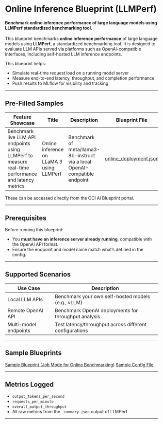 # Online Inference Blueprint (LLMPerf)

#### Benchmark online inference performance of large language models using LLMPerf standardized benchmarking tool.

This blueprint benchmarks **online inference performance** of large language models using **LLMPerf**, a standardized benchmarking tool. It is designed to evaluate LLM APIs served via platforms such as OpenAI-compatible interfaces, including self-hosted LLM inference endpoints.

This blueprint helps:

- Simulate real-time request load on a running model server
- Measure end-to-end latency, throughput, and completion performance
- Push results to MLflow for visibility and tracking

---

## Pre-Filled Samples

| Feature Showcase                                                                                    | Title                                     | Description                                                                 | Blueprint File                                   |
| --------------------------------------------------------------------------------------------------- | ----------------------------------------- | --------------------------------------------------------------------------- | ------------------------------------------------ |
| Benchmark live LLM API endpoints using LLMPerf to measure real-time performance and latency metrics | Online inference on LLaMA 3 using LLMPerf | Benchmark of meta/llama3-8b-instruct via a local OpenAI-compatible endpoint | [online_deployment.json](online_deployment.json) |

These can be accessed directly from the OCI AI Blueprint portal.

---

## Prerequisites

Before running this blueprint:

- You **must have an inference server already running**, compatible with the OpenAI API format.
- Ensure the endpoint and model name match what’s defined in the config.

---

## Supported Scenarios

| Use Case              | Description                                             |
| --------------------- | ------------------------------------------------------- |
| Local LLM APIs        | Benchmark your own self-hosted models (e.g., vLLM)      |
| Remote OpenAI API     | Benchmark OpenAI deployments for throughput analysis    |
| Multi-model endpoints | Test latency/throughput across different configurations |

---

## Sample Blueprints

[Sample Blueprint (Job Mode for Online Benchmarking)](online_inference_job.json)
[Sample Config File ](example_online.yaml)

---

## Metrics Logged

- `output_tokens_per_second`
- `requests_per_minute`
- `overall_output_throughput`
- All raw metrics from the `_summary.json` output of LLMPerf

---
